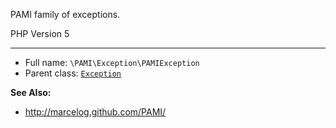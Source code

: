 
PAMI family of exceptions.

PHP Version 5

***

* Full name: `\PAMI\Exception\PAMIException`
* Parent class: [`Exception`](../../Exception)

**See Also:**

* http://marcelog.github.com/PAMI/
